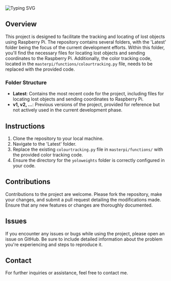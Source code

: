 <a>
    <img src="https://readme-typing-svg.demolab.com?font=Georgia&size=50&duration=2000&pause=500&multiline=true&width=1500&height=80&lines=Raspberry+Pi+Lost+Object+Locator+and+Tracker" alt="Typing SVG" />
</a>

## Overview

This project is designed to facilitate the tracking and locating of lost objects using Raspberry Pi. The repository contains several folders, with the 'Latest' folder being the focus of the current development efforts. Within this folder, you'll find the necessary files for locating lost objects and sending coordinates to the Raspberry Pi. Additionally, the color tracking code, located in the `masterpi/functions/colourtracking.py` file, needs to be replaced with the provided code.

### Folder Structure

- **Latest**: Contains the most recent code for the project, including files for locating lost objects and sending coordinates to Raspberry Pi.
- **v1, v2, ...**: Previous versions of the project, provided for reference but not actively used in the current development phase.

## Instructions

1. Clone the repository to your local machine.
2. Navigate to the 'Latest' folder.
3. Replace the existing `colourtracking.py` file in `masterpi/functions/` with the provided color tracking code.
4. Ensure the directory for the `yoloweights` folder is correctly configured in your code.

## Contributions

Contributions to the project are welcome. Please fork the repository, make your changes, and submit a pull request detailing the modifications made. Ensure that any new features or changes are thoroughly documented.

## Issues

If you encounter any issues or bugs while using the project, please open an issue on GitHub. Be sure to include detailed information about the problem you're experiencing and steps to reproduce it.

## Contact

For further inquiries or assistance, feel free to contact me.

